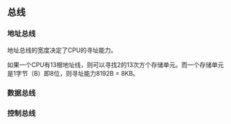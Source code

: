 ## 总线

### 地址总线

地址总线的宽度决定了CPU的寻址能力。

如果一个CPU有13根地址线，则可以寻找2的13次方个存储单元。而一个存储单元是1字节（B）即8位，则寻址能力8192B = 8KB。

### 数据总线

### 控制总线



